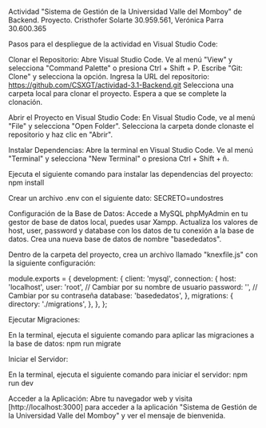 Actividad "Sistema de Gestión de la Universidad Valle del Momboy" de Backend. Proyecto. Cristhofer Solarte 30.959.561, Verónica Parra 30.600.365

Pasos para el despliegue de la actividad en Visual Studio Code:

Clonar el Repositorio: Abre Visual Studio Code. Ve al menú "View" y selecciona "Command Palette" o presiona Ctrl + Shift + P. Escribe "Git: Clone" y selecciona la opción. Ingresa la URL del repositorio: https://github.com/CSXGT/actividad-3.1-Backend.git Selecciona una carpeta local para clonar el proyecto. Espera a que se complete la clonación.

Abrir el Proyecto en Visual Studio Code: En Visual Studio Code, ve al menú "File" y selecciona "Open Folder". Selecciona la carpeta donde clonaste el repositorio y haz clic en "Abrir".

Instalar Dependencias: Abre la terminal en Visual Studio Code. Ve al menú "Terminal" y selecciona "New Terminal" o presiona Ctrl + Shift + ñ.

Ejecuta el siguiente comando para instalar las dependencias del proyecto: npm install

Crear un archivo .env con el siguiente dato: SECRETO=undostres

Configuración de la Base de Datos: Accede a MySQL phpMyAdmin en tu gestor de base de datos local, puedes usar Xampp. Actualiza los valores de host, user, password y database con los datos de tu conexión a la base de datos. Crea una nueva base de datos de nombre "basededatos".

Dentro de la carpeta del proyecto, crea un archivo llamado "knexfile.js" con la siguiente configuración:

module.exports = { development: { client: 'mysql', connection: { host: 'localhost',
user: 'root', // Cambiar por su nombre de usuario password: '', // Cambiar por su contraseña database: 'basededatos', }, migrations: { directory: './migrations', }, }, };

Ejecutar Migraciones:

En la terminal, ejecuta el siguiente comando para aplicar las migraciones a la base de datos: npm run migrate

Iniciar el Servidor:

En la terminal, ejecuta el siguiente comando para iniciar el servidor: npm run dev

Acceder a la Aplicación: Abre tu navegador web y visita [http://localhost:3000] para acceder a la aplicación "Sistema de Gestión de la Universidad Valle del Momboy" y ver el mensaje de bienvenida.
